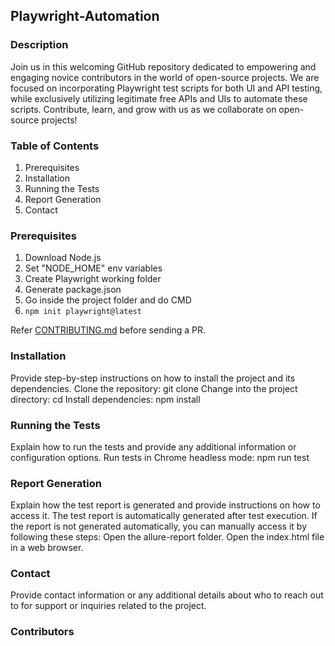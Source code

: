 ## Playwright-Automation

<!-- ### Welcome to `Hacktoberfest-playwright` -->

### Description

Join us in this welcoming GitHub repository dedicated to empowering and engaging novice contributors in the world of open-source projects. We are focused on incorporating Playwright test scripts for both UI and API testing, while exclusively utilizing legitimate free APIs and UIs to automate these scripts. Contribute, learn, and grow with us as we collaborate on open-source projects!

<!--![alt Hacktoberfestfest-banner](./fallfest-banner.jpg) -->

### Table of Contents

1. Prerequisites
2. Installation
3. Running the Tests
4. Report Generation
5. Contact

### Prerequisites

1. Download Node.js
2. Set "NODE_HOME" env variables
3. Create Playwright working folder
4. Generate package.json
5. Go inside the project folder and do CMD
6. `npm init playwright@latest`

Refer [CONTRIBUTING.md](https://github.com/Malitthh/playwright-automation/blob/main/CONTRIBUTING.md) before sending a PR.


<!--Create your profile for hacktoberfest [here](https://hacktoberfest.com/profile/).-->

### Installation

Provide step-by-step instructions on how to install the project and its dependencies.
Clone the repository: git clone <repository-url>
Change into the project directory: cd <project-directory>
Install dependencies: npm install

### Running the Tests

Explain how to run the tests and provide any additional information or configuration options.
Run tests in Chrome headless mode: npm run test

### Report Generation

Explain how the test report is generated and provide instructions on how to access it.
The test report is automatically generated after test execution. If the report is not generated automatically, you can manually access it by following these steps:
Open the allure-report folder.
Open the index.html file in a web browser.

### Contact

Provide contact information or any additional details about who to reach out to for support or inquiries related to the project.

### Contributors
<!-- <a href="https://github.com/Malitthh/playwright-automation/graphs/contributors">
  <img src="https://contributors-img.web.app/image?repo=Malitthh/playwright-automation&max=500" alt="Lista de contribuidores" width="100%"/>
</a> -->


